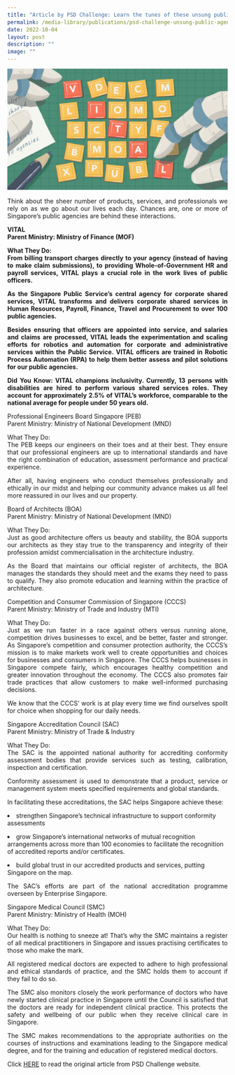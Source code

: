 ```yaml
---
title: "Article by PSD Challenge: Learn the tunes of these unsung public agencies"
permalink: /media-library/publications/psd-challenge-unsung-public-agencies/
date: 2022-10-04
layout: post
description: ""
image: ""
---
```

<img src="/images/Media/PSD Challenge.png">

<p align="justify">Think about the sheer number of products, services, and professionals we rely on as we go about our lives each day. Chances are, one or more of Singapore’s public agencies are behind these interactions.</p>

<b>VITAL</b>
<br><b>Parent Ministry: Ministry of Finance (MOF)</b>
<p align="justify"><b>What They Do:</b>
<br>
<b>From billing transport charges directly to your agency (instead of having to make claim submissions), to providing Whole-of-Government HR and payroll services, VITAL plays a crucial role in the work lives of public officers.</b></p>

<p align="justify"><b>As the Singapore Public Service’s central agency for corporate shared services, VITAL transforms and delivers corporate shared services in Human Resources, Payroll, Finance, Travel and Procurement to over 100 public agencies.</b></p>

<p align="justify"><b>Besides ensuring that officers are appointed into service, and salaries and claims are processed, VITAL leads the experimentation and scaling efforts for robotics and automation for corporate and administrative services within the Public Service. VITAL officers are trained in Robotic Process Automation (RPA) to help them better assess and pilot solutions for our public agencies.</b></p>
	
<p align="justify"><b>Did You Know: VITAL champions inclusivity. Currently, 13 persons with disabilities are hired to perform various shared services roles. They account for approximately 2.5% of VITAL’s workforce, comparable to the national average for people under 50 years old.</b></p>

Professional Engineers Board Singapore (PEB)
<br>Parent Ministry: Ministry of National Development (MND)
<p align="justify">What They Do:
<br>The PEB keeps our engineers on their toes and at their best. They ensure that our professional engineers are up to international standards and have the right combination of education, assessment performance and practical experience.</p>

<p align="justify">After all, having engineers who conduct themselves professionally and ethically in our midst and helping our community advance makes us all feel more reassured in our lives and our property.</p>

Board of Architects (BOA)
<br>Parent Ministry: Ministry of National Development (MND)
<p align="justify">What They Do:
<br>Just as good architecture offers us beauty and stability, the BOA supports our architects as they stay true to the transparency and integrity of their profession amidst commercialisation in the architecture industry.</p>

<p align="justify">As the Board that maintains our official register of architects, the BOA manages the standards they should meet and the exams they need to pass to qualify. They also promote education and learning within the practice of architecture.</p>

Competition and Consumer Commission of Singapore (CCCS)
<br>Parent Ministry: Ministry of Trade and Industry (MTI)
<p align="justify">What They Do:
<br>Just as we run faster in a race against others versus running alone, competition drives businesses to excel, and be better, faster and stronger. As Singapore’s competition and consumer protection authority, the CCCS’s mission is to make markets work well to create opportunities and choices for businesses and consumers in Singapore.
The CCCS helps businesses in Singapore compete fairly, which encourages healthy competition and greater innovation throughout the economy. The CCCS also promotes fair trade practices that allow customers to make well-informed purchasing decisions.
</p>
<p align="justify">We know that the CCCS’ work is at play every time we find ourselves spoilt for choice when shopping for our daily needs.</p>

Singapore Accreditation Council (SAC)
<br>Parent Ministry: Ministry of Trade & Industry
<p align="justify">What They Do:
<br>The SAC is the appointed national authority for accrediting conformity assessment bodies that provide services such as testing, calibration, inspection and certification.</p>

<p align="justify">Conformity assessment is used to demonstrate that a product, service or management system meets specified requirements and global standards.</p>

In facilitating these accreditations, the SAC helps Singapore achieve these:
<p align="justify"><li>strengthen Singapore’s technical infrastructure to support conformity assessments</li></p>
<p align="justify"><li>grow Singapore’s international networks of mutual recognition arrangements across more than 100 economies to facilitate the recognition of accredited reports and/or certificates.</li></p>
<p align="justify"><li>build global trust in our accredited products and services, putting Singapore on the map.</li></p>
	
<p align="justify">The SAC’s efforts are part of the national accreditation programme overseen by Enterprise Singapore.</p>

Singapore Medical Council (SMC)
<br>Parent Ministry: Ministry of Health (MOH)
<p align="justify">What They Do:
<br>Our health is nothing to sneeze at! That’s why the SMC maintains a register of all medical practitioners in Singapore and issues practising certificates to those who make the mark.
</p>
<p align="justify">All registered medical doctors are expected to adhere to high professional and ethical standards of practice, and the SMC holds them to account if they fail to do so.</p>

<p align="justify">The SMC also monitors closely the work performance of doctors who have newly started clinical practice in Singapore until the Council is satisfied that the doctors are ready for independent clinical practice. This protects the safety and wellbeing of our public when they receive clinical care in Singapore.</p>

<p align="justify">The SMC makes recommendations to the appropriate authorities on the courses of instructions and examinations leading to the Singapore medical degree, and for the training and education of registered medical doctors.</p>


<p align="justify">
Click <a href="https://www.psd.gov.sg/challenge/ideas/feature/learn-the-tunes-of-these-unsung-public-agencies"> HERE</a> to read the original article from PSD Challenge website.
</p>
